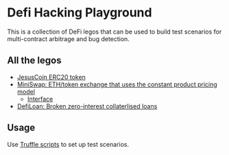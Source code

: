 # Defi Hacking Playground

This is a collection of DeFi legos that can be used to build test scenarios for multi-contract arbitrage and bug detection.

## All the legos

- [JesusCoin ERC20 token](contracts/JesusCoin.sol)
- [MiniSwap: ETH/token exchange that uses the constant product pricing model](contracts/MiniSwapExchange.sol)
  - [Interface](contracts/IMiniSwapExchange.sol)
- [DefiLoan: Broken zero-interest collaterlised loans](contracts/DefiLoans.sol)

## Usage

Use [Truffle scripts](https://www.trufflesuite.com/docs/truffle/getting-started/writing-external-scripts) to set up test scenarios.
